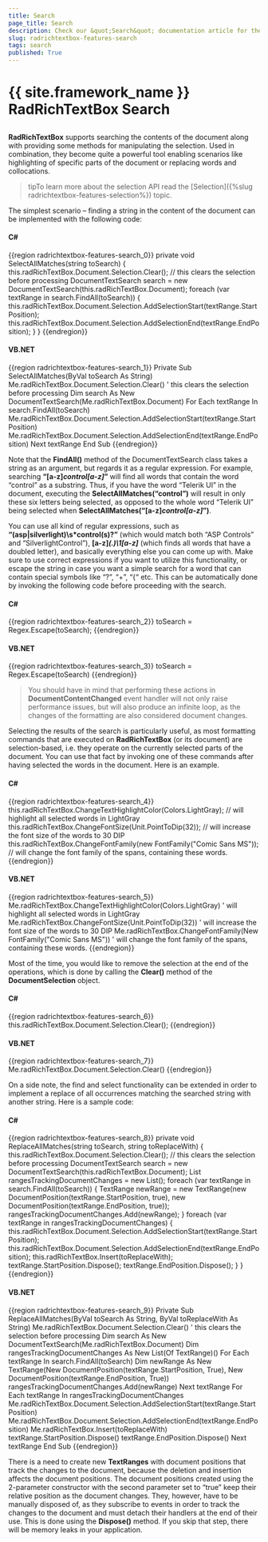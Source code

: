 ```yaml
---
title: Search
page_title: Search
description: Check our &quot;Search&quot; documentation article for the RadRichTextBox {{ site.framework_name }} control.
slug: radrichtextbox-features-search
tags: search
published: True
---
```


# {{ site.framework_name }} RadRichTextBox Search



## 

__RadRichTextBox__ supports searching the contents of the document along with providing some methods for manipulating the selection. Used in combination, they become quite a powerful tool enabling scenarios like highlighting of specific parts of the document or replacing words and collocations.

>tipTo learn more about the selection API read the [Selection]({%slug radrichtextbox-features-selection%}) topic.

The simplest scenario – finding a string in the content of the document can be implemented with the following code:

#### __C#__

{{region radrichtextbox-features-search_0}}
	private void SelectAllMatches(string toSearch)
	{
	    this.radRichTextBox.Document.Selection.Clear(); // this clears the selection before processing
	    DocumentTextSearch search = new DocumentTextSearch(this.radRichTextBox.Document);
	    foreach (var textRange in search.FindAll(toSearch))
	    {
	        this.radRichTextBox.Document.Selection.AddSelectionStart(textRange.StartPosition);
	        this.radRichTextBox.Document.Selection.AddSelectionEnd(textRange.EndPosition);
	    }
	}
{{endregion}}



#### __VB.NET__

{{region radrichtextbox-features-search_1}}
	Private Sub SelectAllMatches(ByVal toSearch As String)
	 Me.radRichTextBox.Document.Selection.Clear() ' this clears the selection before processing
	 Dim search As New DocumentTextSearch(Me.radRichTextBox.Document)
	 For Each textRange In search.FindAll(toSearch)
	  Me.radRichTextBox.Document.Selection.AddSelectionStart(textRange.StartPosition)
	  Me.radRichTextBox.Document.Selection.AddSelectionEnd(textRange.EndPosition)
	 Next textRange
	End Sub
{{endregion}}



Note that the __FindAll()__ method of the DocumentTextSearch class takes a string as an argument, but regards it as a regular expression. For example, searching __“[a-z]*control[a-z]*”__ will find all words that contain the word “control” as a substring. Thus, if you have the word “Telerik UI” in the document, executing the __SelectAllMatches(“control”)__ will result in only these six letters being selected, as opposed to the whole word “Telerik UI” being selected when __SelectAllMatches(“[a-z]*control[a-z]*”)__.

You can use all kind of regular expressions, such as __“(asp|silverlight)\s*control(s)?”__ (which would match both “ASP Controls” and “SilverlightControl”), __[a-z]*(.)\1[a-z]*__ (which finds all words that have a doubled letter), and basically everything else you can come up with. Make sure to use correct expressions if you want to utilize this functionality, or escape the string in case you want a simple search for a word that can contain special symbols like “?”, “+”, “{“ etc. This can be automatically done by invoking the following code before proceeding with the search.

#### __C#__

{{region radrichtextbox-features-search_2}}
	toSearch = Regex.Escape(toSearch);
{{endregion}}



#### __VB.NET__

{{region radrichtextbox-features-search_3}}
	toSearch = Regex.Escape(toSearch)
{{endregion}}

> You should have in mind that performing these actions in __DocumentContentChanged__ event handler will not only raise performance issues, but will also produce an infinite loop, as the changes of the formatting are also considered document changes.


Selecting the results of the search is particularly useful, as most formatting commands that are executed on __RadRichTextBox__ (or its document) are selection-based, i.e. they operate on the currently selected parts of the document. You can use that fact by invoking one of these commands after having selected the words in the document. Here is an example.

#### __C#__

{{region radrichtextbox-features-search_4}}
	this.radRichTextBox.ChangeTextHighlightColor(Colors.LightGray);  // will highlight all selected words in LightGray
	this.radRichTextBox.ChangeFontSize(Unit.PointToDip(32));   // will increase the font size of the words to 30 DIP
	this.radRichTextBox.ChangeFontFamily(new FontFamily("Comic Sans MS")); // will change the font family of the spans, containing these words.
{{endregion}}



#### __VB.NET__

{{region radrichtextbox-features-search_5}}
	Me.radRichTextBox.ChangeTextHighlightColor(Colors.LightGray) \' will highlight all selected words in LightGray
	Me.radRichTextBox.ChangeFontSize(Unit.PointToDip(32)) \' will increase the font size of the words to 30 DIP
	Me.radRichTextBox.ChangeFontFamily(New FontFamily("Comic Sans MS")) \' will change the font family of the spans, containing these words.
{{endregion}}



Most of the time, you would like to remove the selection at the end of the operations, which is done by calling the __Clear()__ method of the  __DocumentSelection__ object.

#### __C#__

{{region radrichtextbox-features-search_6}}
	this.radRichTextBox.Document.Selection.Clear();
{{endregion}}



#### __VB.NET__

{{region radrichtextbox-features-search_7}}
	Me.radRichTextBox.Document.Selection.Clear()
{{endregion}}



On a side note, the find and select functionality can be extended in order to implement a replace of all occurrences matching the searched string with another string. Here is a sample code:

#### __C#__

{{region radrichtextbox-features-search_8}}
	private void ReplaceAllMatches(string toSearch, string toReplaceWith)
	{
	    this.radRichTextBox.Document.Selection.Clear(); // this clears the selection before processing
	    DocumentTextSearch search = new DocumentTextSearch(this.radRichTextBox.Document);
	    List<TextRange> rangesTrackingDocumentChanges = new List<TextRange>();
	    foreach (var textRange in search.FindAll(toSearch))
	    {
	        TextRange newRange = new TextRange(new DocumentPosition(textRange.StartPosition, true), new DocumentPosition(textRange.EndPosition, true));
	        rangesTrackingDocumentChanges.Add(newRange);
	    }
	    foreach (var textRange in rangesTrackingDocumentChanges)
	    {
	        this.radRichTextBox.Document.Selection.AddSelectionStart(textRange.StartPosition);
	        this.radRichTextBox.Document.Selection.AddSelectionEnd(textRange.EndPosition);
	        this.radRichTextBox.Insert(toReplaceWith);
	        textRange.StartPosition.Dispose();
	        textRange.EndPosition.Dispose();
	    }
	}
{{endregion}}



#### __VB.NET__

{{region radrichtextbox-features-search_9}}
	Private Sub ReplaceAllMatches(ByVal toSearch As String, ByVal toReplaceWith As String)
	 Me.radRichTextBox.Document.Selection.Clear() \' this clears the selection before processing
	 Dim search As New DocumentTextSearch(Me.radRichTextBox.Document)
	 Dim rangesTrackingDocumentChanges As New List(Of TextRange)()
	 For Each textRange In search.FindAll(toSearch)
	  Dim newRange As New TextRange(New DocumentPosition(textRange.StartPosition, True), New DocumentPosition(textRange.EndPosition, True))
	  rangesTrackingDocumentChanges.Add(newRange)
	 Next textRange
	 For Each textRange In rangesTrackingDocumentChanges
	  Me.radRichTextBox.Document.Selection.AddSelectionStart(textRange.StartPosition)
	  Me.radRichTextBox.Document.Selection.AddSelectionEnd(textRange.EndPosition)
	  Me.radRichTextBox.Insert(toReplaceWith)
	  textRange.StartPosition.Dispose()
	  textRange.EndPosition.Dispose()
	 Next textRange
	End Sub
{{endregion}}



There is a need to create new __TextRanges__ with document positions that track the changes to the document, because the deletion and insertion affects the document positions. The document positions created using the 2-parameter constructor with the second parameter set to “true” keep their relative position as the document changes. They, however, have to be manually disposed of, as they subscribe to events in order to track the changes to the document and must detach their handlers at the end of their use. This is done using the __Dispose()__ method. If you skip that step, there will be memory leaks in your application.
